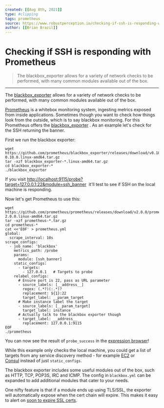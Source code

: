 ```yaml
---
created: [[Aug 8th, 2021]]
type: #clipping
tags: prometheus 
source: https://www.robustperception.io/checking-if-ssh-is-responding-with-prometheus
author: [[Brian Brazil]] 
---
```

# Checking if SSH is responding with Prometheus

> The blackbox_exporter allows for a variety of network checks to be performed, with many common modules available out of the box.

---
The [blackbox_exporter](https://github.com/prometheus/blackbox_exporter) allows for a variety of network checks to be performed, with many common modules available out of the box.

[Prometheus](https://prometheus.io/) is a whitebox monitoring system, ingesting metrics exposed from inside applications. Sometimes though you want to check how things look from the outside, which is to say blackbox monitoring. For this Prometheus offers the [blackbox_exporter](https://github.com/prometheus/blackbox_exporter) . As an example let's check for the SSH returning the banner.

First we run the blackbox exporter:
```shell
wget https://github.com/prometheus/blackbox_exporter/releases/download/v0.10.0/blackbox_exporter-0.10.0.linux-amd64.tar.gz
tar -xzf blackbox_exporter-*.linux-amd64.tar.gz
cd blackbox_exporter-*
./blackbox_exporter
```
If you visit [http://localhost:9115/probe?target=127.0.0.1:22&module=ssh_banner](http://localhost:9115/probe?target=127.0.0.1:22&module=ssh_banner)  it'll test to see if SSH on the local machine is responding.

Now let's get Prometheus to use this:
```shell
wget https://github.com/prometheus/prometheus/releases/download/v2.0.0/prometheus-2.0.0.linux-amd64.tar.gz
tar -xzf prometheus-*.tar.gz
cd prometheus-*
cat <<'EOF' > prometheus.yml
global:
  scrape_interval: 10s
scrape_configs:
  - job_name: 'blackbox'
    metrics_path: /probe
    params:
      module: [ssh_banner]
    static_configs:
      - targets:
        - 127.0.0.1   # Targets to probe
    relabel_configs:
      # Ensure port is 22, pass as URL parameter
      - source_labels: [__address__]
        regex: (.*?)(:.*)?
        replacement: ${1}:22
        target_label: __param_target
      # Make instance label the target
      - source_labels: [__param_target]
        target_label: instance
      # Actually talk to the blackbox exporter though
      - target_label: __address__
        replacement: 127.0.0.1:9115
EOF
./prometheus
```
You can now see the result of `probe_success` in the [expression browser](http://localhost:9090/graph?g0.range_input=1h&g0.expr=probe_success&g0.tab=1)!

While this example only checks the local machine, you could get a list of targets from any service discovery method - for example [EC2](https://www.robustperception.io/automatically-monitoring-ec2-instances/) or [Consul](https://www.robustperception.io/finding-consul-services-to-monitor-with-prometheus/) instead of just `static_configs`.

The blackbox exporter includes some useful modules out of the box, such as HTTP, TCP, POP3S, IRC and ICMP. The config in `blackbox.yml` can be expanded to add additional modules that cater to your needs.

One nifty feature is that if a module ends up using TLS/SSL, the exporter will automatically expose when the cert chain will expire. This makes it easy to alert on [soon to expire SSL certs](https://www.robustperception.io/get-alerted-before-your-ssl-certificates-expire/).
